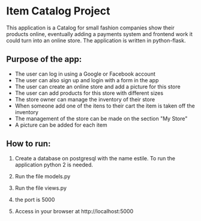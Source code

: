 # Item Catalog Project

This application is a Catalog for small fashion companies show their products online, eventually adding a payments system and frontend work it could turn into an online store. The application is written in python-flask.

## Purpose of the app:
- The user can log in using a Google or Facebook account
- The user can also sign up and login with a form in the app
- The user can create an online store and add a picture for this store
- The user can add products for this store with different sizes
- The store owner can manage the inventory of their store
- When someone add one of the itens to their cart the item is taken off the inventory
- The management of the store can be made on the section "My Store"
- A picture can be added for each item

## How to run:

1) Create a database on postgresql with the name estile. To run the application python 2 is needed. 

2) Run the file models.py

3) Run the file views.py

4) the port is 5000

5) Access in your browser at http://localhost:5000
